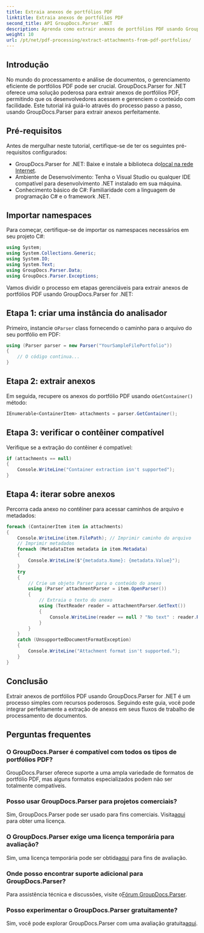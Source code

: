 ```yaml
---
title: Extraia anexos de portfólios PDF
linktitle: Extraia anexos de portfólios PDF
second_title: API GroupDocs.Parser .NET
description: Aprenda como extrair anexos de portfólios PDF usando GroupDocs.Parser for .NET neste tutorial abrangente.
weight: 10
url: /pt/net/pdf-processing/extract-attachments-from-pdf-portfolios/
---
```

## Introdução
No mundo do processamento e análise de documentos, o gerenciamento eficiente de portfólios PDF pode ser crucial. GroupDocs.Parser for .NET oferece uma solução poderosa para extrair anexos de portfólios PDF, permitindo que os desenvolvedores acessem e gerenciem o conteúdo com facilidade. Este tutorial irá guiá-lo através do processo passo a passo, usando GroupDocs.Parser para extrair anexos perfeitamente.
## Pré-requisitos
Antes de mergulhar neste tutorial, certifique-se de ter os seguintes pré-requisitos configurados:
-  GroupDocs.Parser for .NET: Baixe e instale a biblioteca do[local na rede Internet](https://releases.groupdocs.com/parser/net/).
- Ambiente de Desenvolvimento: Tenha o Visual Studio ou qualquer IDE compatível para desenvolvimento .NET instalado em sua máquina.
- Conhecimento básico de C#: Familiaridade com a linguagem de programação C# e o framework .NET.

## Importar namespaces
Para começar, certifique-se de importar os namespaces necessários em seu projeto C#:
```csharp
using System;
using System.Collections.Generic;
using System.IO;
using System.Text;
using GroupDocs.Parser.Data;
using GroupDocs.Parser.Exceptions;
```
Vamos dividir o processo em etapas gerenciáveis para extrair anexos de portfólios PDF usando GroupDocs.Parser for .NET:
## Etapa 1: criar uma instância do analisador
 Primeiro, instancie o`Parser` class fornecendo o caminho para o arquivo do seu portfólio em PDF:
```csharp
using (Parser parser = new Parser("YourSampleFilePortfolio"))
{
    // O código continua...
}
```
## Etapa 2: extrair anexos
 Em seguida, recupere os anexos do portfólio PDF usando o`GetContainer()` método:
```csharp
IEnumerable<ContainerItem> attachments = parser.GetContainer();
```
## Etapa 3: verificar o contêiner compatível
Verifique se a extração do contêiner é compatível:
```csharp
if (attachments == null)
{
    Console.WriteLine("Container extraction isn't supported");
}
```
## Etapa 4: iterar sobre anexos
Percorra cada anexo no contêiner para acessar caminhos de arquivo e metadados:
```csharp
foreach (ContainerItem item in attachments)
{
    Console.WriteLine(item.FilePath); // Imprimir caminho do arquivo
    // Imprimir metadados
    foreach (MetadataItem metadata in item.Metadata)
    {
        Console.WriteLine($"{metadata.Name}: {metadata.Value}");
    }
    try
    {
        // Crie um objeto Parser para o conteúdo do anexo
        using (Parser attachmentParser = item.OpenParser())
        {
            // Extraia o texto do anexo
            using (TextReader reader = attachmentParser.GetText())
            {
                Console.WriteLine(reader == null ? "No text" : reader.ReadToEnd());
            }
        }
    }
    catch (UnsupportedDocumentFormatException)
    {
        Console.WriteLine("Attachment format isn't supported.");
    }
}
```

## Conclusão
Extrair anexos de portfólios PDF usando GroupDocs.Parser for .NET é um processo simples com recursos poderosos. Seguindo este guia, você pode integrar perfeitamente a extração de anexos em seus fluxos de trabalho de processamento de documentos.

## Perguntas frequentes
### O GroupDocs.Parser é compatível com todos os tipos de portfólios PDF?
GroupDocs.Parser oferece suporte a uma ampla variedade de formatos de portfólio PDF, mas alguns formatos especializados podem não ser totalmente compatíveis.
### Posso usar GroupDocs.Parser para projetos comerciais?
 Sim, GroupDocs.Parser pode ser usado para fins comerciais. Visita[aqui](https://purchase.groupdocs.com/buy) para obter uma licença.
### O GroupDocs.Parser exige uma licença temporária para avaliação?
Sim, uma licença temporária pode ser obtida[aqui](https://purchase.groupdocs.com/temporary-license/) para fins de avaliação.
### Onde posso encontrar suporte adicional para GroupDocs.Parser?
 Para assistência técnica e discussões, visite o[Fórum GroupDocs.Parser](https://forum.groupdocs.com/c/parser/17).
### Posso experimentar o GroupDocs.Parser gratuitamente?
 Sim, você pode explorar GroupDocs.Parser com uma avaliação gratuita[aqui](https://releases.groupdocs.com/).
